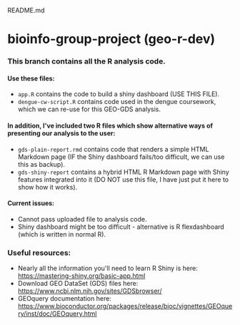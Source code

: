 README.md
# bioinfo-group-project (geo-r-dev)

### This branch contains all the R analysis code.

#### Use these files:
- `app.R` contains the code to build a shiny dashboard (USE THIS FILE).
- `dengue-cw-script.R` contains code used in the dengue coursework, which we can re-use for this GEO-GDS analysis.

#### In addition, I've included two R files which show alternative ways of presenting our analysis to the user:
- `gds-plain-report.rmd` contains code that renders a simple HTML Markdown page (IF the Shiny dashboard fails/too difficult, we can use this as backup).
- `gds-shiny-report` contains a hybrid HTML R Markdown page with Shiny features integrated into it (DO NOT use this file, I have just put it here to show how it works).

#### Current issues:
- Cannot pass uploaded file to analysis code.
- Shiny dashboard might be too difficult - alternative is R flexdashboard (which is written in normal R).

### Useful resources:
- Nearly all the information you'll need to learn R Shiny is here: https://mastering-shiny.org/basic-app.html
- Download GEO DataSet (GDS) files here: https://www.ncbi.nlm.nih.gov/sites/GDSbrowser/
- GEOquery documentation here: https://www.bioconductor.org/packages/release/bioc/vignettes/GEOquery/inst/doc/GEOquery.html